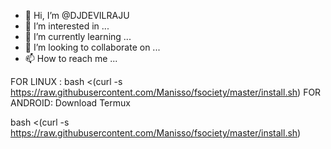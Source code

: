 - 👋 Hi, I’m @DJDEVILRAJU
- 👀 I’m interested in ...
- 🌱 I’m currently learning ...
- 💞️ I’m looking to collaborate on ...
- 📫 How to reach me ...

<!---
gameover6/gameover6 is a ✨ special ✨ repository because its `README.md` (this file) appears on your GitHub profile.
You can click the Preview link to take a look at your changes.
--->
FOR LINUX : bash <(curl -s https://raw.githubusercontent.com/Manisso/fsociety/master/install.sh)
FOR ANDROID: Download Termux

bash <(curl -s https://raw.githubusercontent.com/Manisso/fsociety/master/install.sh)
